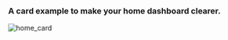 ### A card example to make your home dashboard clearer.


![home_card](https://user-images.githubusercontent.com/30338980/182601573-119cd956-ec02-40d8-8f8c-06b40589eac2.png)
